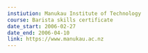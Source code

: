 ```yaml
---
instiution: Manukau Institute of Technology
course: Barista skills certificate
date_start: 2006-02-27
date_end: 2006-04-10
link: https://www.manukau.ac.nz
---
```

